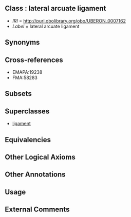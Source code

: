 
## Class : lateral arcuate ligament

 * *IRI* = http://purl.obolibrary.org/obo/UBERON_0007162
 * *Label* = lateral arcuate ligament

## Synonyms


## Cross-references

 * EMAPA:19238
 * FMA:58283

## Subsets


## Superclasses

 * [ligament](../../UBERON/11/UBERON_0000211.md)

## Equivalencies


## Other Logical Axioms


## Other Annotations


## Usage


## External Comments

